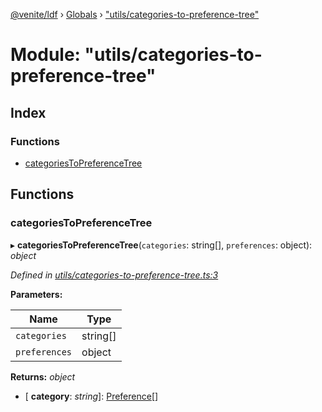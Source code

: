 [@venite/ldf](../README.md) › [Globals](../globals.md) › ["utils/categories-to-preference-tree"](_utils_categories_to_preference_tree_.md)

# Module: "utils/categories-to-preference-tree"

## Index

### Functions

* [categoriesToPreferenceTree](_utils_categories_to_preference_tree_.md#categoriestopreferencetree)

## Functions

###  categoriesToPreferenceTree

▸ **categoriesToPreferenceTree**(`categories`: string[], `preferences`: object): *object*

*Defined in [utils/categories-to-preference-tree.ts:3](https://github.com/gbj/venite/blob/63e852c/ldf/src/utils/categories-to-preference-tree.ts#L3)*

**Parameters:**

Name | Type |
------ | ------ |
`categories` | string[] |
`preferences` | object |

**Returns:** *object*

* \[ **category**: *string*\]: [Preference](../classes/_liturgy_preference_.preference.md)[]
